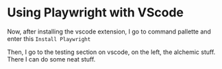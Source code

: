 # Using Playwright with VScode

Now, after installing the vscode extension, I go to command pallette and enter this `Install Playwright`

Then, I go to the testing section on vscode, on the left, the alchemic stuff. There I can do some neat stuff.
